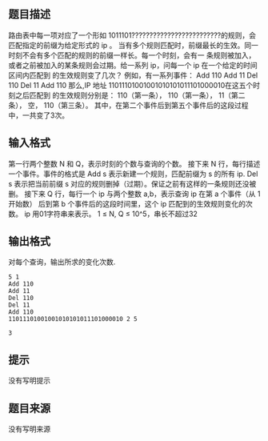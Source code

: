 


## 题目描述
路由表中每一项对应了一个形如 1011101?????????????????????????的规则，会匹配指定的前缀为给定形式的 ip
。 当有多个规则匹配时，前缀最长的生效。同一时刻不会有多个匹配的规则的前缀一样长。每一个时刻，会有一
条规则被加入，或者之前被加入的某条规则会过期。给一系列 ip，问每一个 ip 在一个给定的时间区间内匹配到
的生效规则变了几次？
例如，有一系列事件：
Add 110
Add 11
Del 110
Del 11
Add 110
那么,IP 地址 11011101001001010101011101000010在这五个时刻之后匹配到
的生效规则分别是：
110（第一条），
110（第一条），
11（第二条），
空，
110（第三条）。
其中，在第二个事件后到第五个事件后的这段过程中，一共变了3次。
## 输入格式
第一行两个整数 N 和 Q，表示时刻的个数与查询的个数。
接下来 N 行，每行描述一个事件。事件的格式是
Add s 表示新建一个规则，匹配前缀为 s 的所有 ip.
Del s 表示把当前前缀 s 对应的规则删掉（过期）。保证之前有这样的一条规则还没被删。
接下来 Q 行，每行一个 ip 与两个整数 a,b，表示查询 ip 在第 a 个事件（从 1 开始数）
后到第 b 个事件后的这段时间里，这个 ip 匹配到的生效规则变化的次数。 ip 用01字符串来表示。
1 ≤ N, Q ≤ 10^5，串长不超过32
## 输出格式
对每个查询，输出所求的变化次数.

```input1
5 1
Add 110
Add 11
Del 110
Del 11
Add 110
11011101001001010101011101000010 2 5

```
```output1
3
```

## 提示
没有写明提示
## 题目来源
没有写明来源


